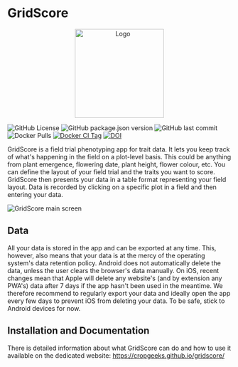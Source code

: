 # GridScore

<p align="center">
  <img src="https://raw.githubusercontent.com/cropgeeks/gridscore/master/public/img/gridscore2.svg?sanitize=true" width="200" alt="Logo">
</p>

![GitHub License](https://img.shields.io/github/license/cropgeeks/gridscore)
![GitHub package.json version](https://img.shields.io/github/package-json/v/cropgeeks/gridscore)
![GitHub last commit](https://img.shields.io/github/last-commit/cropgeeks/gridscore)
![Docker Pulls](https://img.shields.io/docker/pulls/cropgeeks/gridscore)
[![Docker CI Tag](https://github.com/cropgeeks/gridscore/actions/workflows/docker-ci-multi-arch-tag.yml/badge.svg)](https://github.com/germinateplatform/germinate-vue/actions/workflows/docker-ci-tag.yml)
[![DOI](https://zenodo.org/badge/270078734.svg)](https://zenodo.org/badge/latestdoi/270078734)

GridScore is a field trial phenotyping app for trait data. It lets you keep track of what's happening in the field on a plot-level basis. This could be anything from plant emergence, flowering date, plant height, flower colour, etc. You can define the layout of your field trial and the traits you want to score. GridScore then presents your data in a table format representing your field layout. Data is recorded by clicking on a specific plot in a field and then entering your data.

![](https://raw.githubusercontent.com/cropgeeks/gridscore/master/public/img/screenshot-grid.png "GridScore main screen")

## Data
All your data is stored in the app and can be exported at any time. This, however, also means that your data is at the mercy of the operating system's data retention policy. Android does not automatically delete the data, unless the user clears the browser's data manually. On iOS, recent changes mean that Apple will delete any website's (and by extension any PWA's) data after 7 days if the app hasn't been used in the meantime. We therefore recommend to regularly export your data and ideally open the app every few days to prevent iOS from deleting your data. To be safe, stick to Android devices for now.

## Installation and Documentation

There is detailed information about what GridScore can do and how to use it available on the dedicated website: https://cropgeeks.github.io/gridscore/